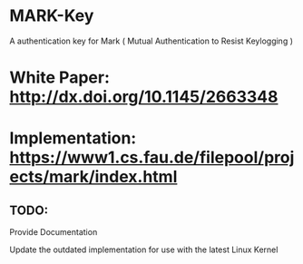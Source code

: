 # MARK-Key
A authentication key for Mark ( Mutual Authentication to Resist Keylogging )  

# White Paper: http://dx.doi.org/10.1145/2663348

# Implementation: https://www1.cs.fau.de/filepool/projects/mark/index.html

## TODO:

Provide Documentation

Update the outdated implementation for use with the latest Linux Kernel

